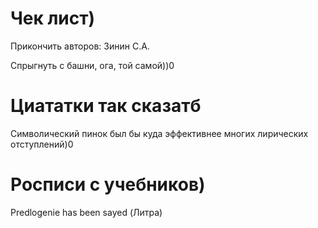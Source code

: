 # Чек лист)

Прикончить авторов: Зинин С.А.
 
Спрыгнуть с башни, ога, той самой))0


# Циататки так сказатб

Символический пинок был бы куда эффективнее многих лирических отступлений)0


# Росписи с учебников)

Predlogenie has been sayed (Литра)
